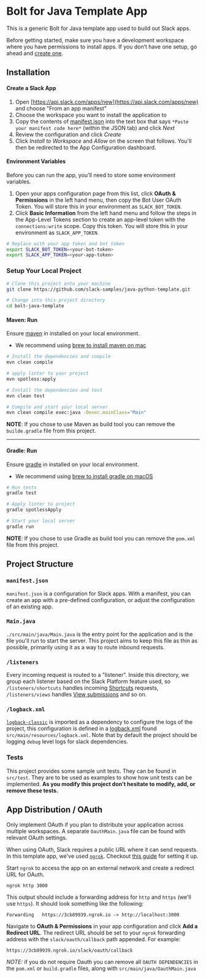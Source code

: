 # Bolt for Java Template App

This is a generic Bolt for Java template app used to build out Slack apps.

Before getting started, make sure you have a development workspace where you have permissions to install apps. If you don’t have one setup, go ahead and [create one](https://slack.com/create).

## Installation

#### Create a Slack App

1. Open [https://api.slack.com/apps/new](https://api.slack.com/apps/new) and choose "From an app manifest"
2. Choose the workspace you want to install the application to
3. Copy the contents of [manifest.json](./manifest.json) into the text box that says `*Paste your manifest code here*` (within the JSON tab) and click *Next*
4. Review the configuration and click *Create*
5. Click *Install to Workspace* and *Allow* on the screen that follows. You'll then be redirected to the App Configuration dashboard.

#### Environment Variables

Before you can run the app, you'll need to store some environment variables.

1. Open your apps configuration page from this list, click **OAuth & Permissions** in the left hand menu, then copy the Bot User OAuth Token. You will store this in your environment as `SLACK_BOT_TOKEN`.
2. Click **Basic Information** from the left hand menu and follow the steps in the App-Level Tokens section to create an app-level token with the `connections:write` scope. Copy this token. You will store this in your environment as `SLACK_APP_TOKEN`.

```zsh
# Replace with your app token and bot token
export SLACK_BOT_TOKEN=<your-bot-token>
export SLACK_APP_TOKEN=<your-app-token>
```

### Setup Your Local Project

```zsh
# Clone this project onto your machine
git clone https://github.com/slack-samples/java-python-template.git

# Change into this project directory
cd bolt-java-template
```

#### Maven: Run

Ensure [maven](https://maven.apache.org/index.html) in installed on your local environment.
* We recommend using [brew to install maven on mac](https://formulae.brew.sh/formula/maven)

```zsh
# Install the dependencies and compile
mvn clean compile

# apply linter to your project
mvn spotless:apply

# Install the dependencies and test
mvn clean test

# Compile and start your local server
mvn clean compile exec:java -Dexec.mainClass="Main"
```

**NOTE**: If you chose to use Maven as build tool you can remove the `builde.gradle` file from this project.

------

#### Gradle: Run

Ensure [gradle](https://gradle.org/) in installed on your local environment.
* We recommend using [brew to install gradle on macOS](https://formulae.brew.sh/formula/gradle)

```zsh
# Run tests
gradle test

# Apply linter to project
gradle spotlessApply

# Start your local server
gradle run
```

**NOTE**: If you chose to use Gradle as build tool you can remove the `pom.xml` file from this project.

## Project Structure

### `manifest.json`

`manifest.json` is a configuration for Slack apps. With a manifest, you can create an app with a pre-defined configuration, or adjust the configuration of an existing app.

### `Main.java`

`./src/main/java/Main.java` is the entry point for the application and is the file you'll run to start the server. This project aims to keep this file as thin as possible, primarily using it as a way to route inbound requests.

### `/listeners`

Every incoming request is routed to a "listener". Inside this directory, we group each listener based on the Slack Platform feature used, so `/listeners/shortcuts` handles incoming [Shortcuts](https://api.slack.com/interactivity/shortcuts) requests, `/listeners/views` handles [View submissions](https://api.slack.com/reference/interaction-payloads/views#view_submission) and so on.

### `/logback.xml`

[`logback-classic`](https://search.maven.org/artifact/ch.qos.logback/logback-classic) is imported as a dependency to configure the logs of the project, this configuration is defined in a [logback.xml](https://logback.qos.ch/manual/configuration.html) found `src/main/resources/logback.xml`. Note that by default the project should be logging `debug` level logs for slack dependencies.

### Tests

This project provides some sample unit tests. They can be found in `src/test`. They are to be used as examples to show how unit tests can be implemented. **As you modify this project don't hesitate to modify, add, or remove these tests.**

## App Distribution / OAuth

Only implement OAuth if you plan to distribute your application across multiple workspaces. A separate `OauthMain.java` file can be found with relevant OAuth settings.

When using OAuth, Slack requires a public URL where it can send requests. In this template app, we've used [`ngrok`](https://ngrok.com/download). Checkout [this guide](https://ngrok.com/docs#getting-started-expose) for setting it up.

Start `ngrok` to access the app on an external network and create a redirect URL for OAuth.

```
ngrok http 3000
```

This output should include a forwarding address for `http` and `https` (we'll use `https`). It should look something like the following:

```
Forwarding   https://3cb89939.ngrok.io -> http://localhost:3000
```

Navigate to **OAuth & Permissions** in your app configuration and click **Add a Redirect URL**. The redirect URL should be set to your `ngrok` forwarding address with the `slack/oauth/callback` path appended. For example:

```
https://3cb89939.ngrok.io/slack/oauth/callback
```

*NOTE:* if you do not require Oauth you can remove all `OAUTH DEPENDENCIES` in the `pom.xml` or `build.gradle` files, along with `src/main/java/OauthMain.java`
